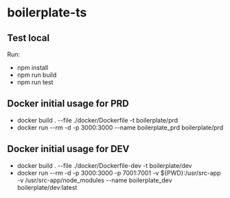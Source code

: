 # boilerplate-ts

## Test local
Run:
- npm install
- npm run build
- npm run test

## Docker initial usage for PRD
- docker build . --file ./docker/Dockerfile -t boilerplate/prd
- docker run --rm -d -p 3000:3000 --name boilerplate_prd boilerplate/prd

## Docker initial usage for DEV
- docker build . --file ./docker/Dockerfile-dev -t boilerplate/dev
- docker run --rm -d -p 3000:3000 -p 7001:7001 -v ${PWD}:/usr/src-app -v /usr/src-app/node_modules --name boilerplate_dev boilerplate/dev:latest
